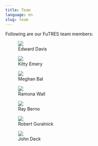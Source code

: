 ```yaml
---
title: Team
language: en
slug: team 
---
```

Following are our FuTRES team members:
<figure><img src="/media/ed.jpg"/><figcaption>Edward Davis</figcaption></figure>
<figure><img src="/media/kitty150.jpg"/><figcaption>Kitty Emery</figcaption></figure>
<figure><img src="/media/meghan150.jpg"/><figcaption>Meghan Bal</figcaption></figure>
<figure><img src="/media/ramona150.jpg"/><figcaption>Ramona Wall</figcaption></figure>
<figure><img src="/media/ray150.jpg"/><figcaption>Ray Berno</figcaption></figure>
<figure><img src="/media/rob150.jpg"/><figcaption>Robert Guralnick</figcaption></figure>
<figure><img src="/media/john150.jpg"/><figcaption>John Deck</figcaption></figure>
